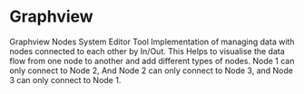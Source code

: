 # Graphview
 Graphview Nodes System Editor Tool
 Implementation of managing data with nodes connected to each other by In/Out.
 This Helps to visualise the data flow from one node to another and add different types of nodes.
 Node 1 can only connect to Node 2, And Node 2 can only connect to Node 3, and Node 3 can only connect to Node 1.

